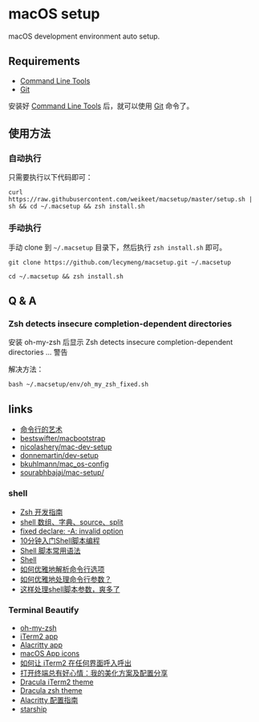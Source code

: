 # macOS setup

macOS development environment auto setup.

## Requirements

- [Command Line Tools](https://developer.apple.com/download/more/)
- [Git](https://git-scm.com/)

安装好 [Command Line Tools](https://developer.apple.com/download/more/) 后，就可以使用 [Git](https://git-scm.com/) 命令了。

## 使用方法

### 自动执行

只需要执行以下代码即可：

```shell
curl https://raw.githubusercontent.com/weikeet/macsetup/master/setup.sh | sh && cd ~/.macsetup && zsh install.sh
```

### 手动执行

手动 clone 到 `~/.macsetup` 目录下，然后执行 `zsh install.sh` 即可。

```shell
git clone https://github.com/lecymeng/macsetup.git ~/.macsetup

cd ~/.macsetup && zsh install.sh
```

## Q & A

### Zsh detects insecure completion-dependent directories

安装 oh-my-zsh 后显示 Zsh detects insecure completion-dependent directories ... 警告

解决方法：

```shell
bash ~/.macsetup/env/oh_my_zsh_fixed.sh
```

## links

- [命令行的艺术](https://github.com/jlevy/the-art-of-command-line/blob/master/README-zh.md)
- [bestswifter/macbootstrap](https://github.com/bestswifter/macbootstrap/)
- [nicolashery/mac-dev-setup](https://github.com/nicolashery/mac-dev-setup)
- [donnemartin/dev-setup](https://github.com/donnemartin/dev-setup)
- [bkuhlmann/mac_os-config](https://github.com/bkuhlmann/mac_os-config)
- [sourabhbajaj/mac-setup/](https://sourabhbajaj.com/mac-setup/)

### shell

- [Zsh 开发指南](https://zhuanlan.zhihu.com/p/28900182)
- [shell 数组、字典、source、split](https://blog.csdn.net/u014297722/article/details/54601660)
- [fixed declare: -A: invalid option](https://stackoverflow.com/questions/6047648/associative-arrays-error-declare-a-invalid-option)
- [10分钟入门Shell脚本编程](https://juejin.cn/post/6844903553119748109)
- [Shell 脚本常用语法](https://juejin.cn/post/6962032698697187364)
- [Shell](http://billie66.github.io/TLCL/book/index.html)
- [如何优雅地解析命令行选项](https://juejin.cn/post/7108908752174579743)
- [如何优雅地处理命令行参数？](https://mp.weixin.qq.com/s?__biz=MzI2OTA3NTk3Ng==&mid=2649284881&idx=1&sn=a5e1039c159422ab90ac97264147b0de)
- [这样处理shell脚本参数，爽多了](https://cloud.tencent.com/developer/article/1629932)

### Terminal Beautify

- [oh-my-zsh](https://ohmyz.sh/)
- [iTerm2 app](https://iterm2.com/)
- [Alacritty app](https://alacritty.com/)
- [macOS App icons](https://www.macosicons.com/)
- [如何让 iTerm2 在任何界面呼入呼出](https://www.zhihu.com/question/51622732)
- [打开终端总有好心情：我的美化方案及配置分享](https://sspai.com/post/74216)
- [Dracula iTerm2 theme](https://github.com/dracula/iterm)
- [Dracula zsh theme](https://github.com/dracula/zsh)
- [Alacritty 配置指南](https://blog.dreamfever.me/2021/02/13/alacritty-pei-zhi-zhi-nan/)
- [starship](https://starship.rs/)
